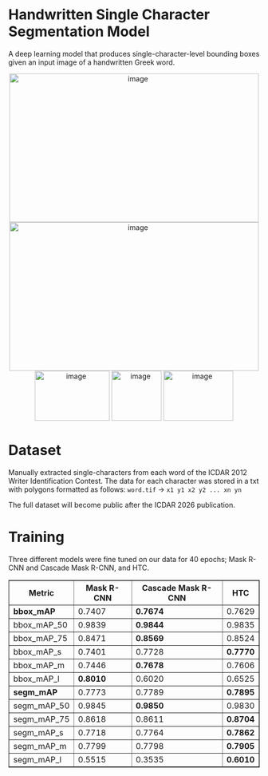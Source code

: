 # Handwritten Single Character Segmentation Model
A deep learning model that produces single-character-level bounding boxes given an input image of a handwritten Greek word. 

<div align="center">
  <img width="500" height="298" alt="image" src="https://github.com/user-attachments/assets/36a3e21e-14b6-4537-9203-b92cb412819a" />
  <img width="500" height="298" alt="image" src="https://github.com/user-attachments/assets/d9921d1d-0970-4665-ad9f-69a711cf8f4a" />
</div>
<div align="center">
  <img width="150" height="100" alt="image" src="https://github.com/user-attachments/assets/df82ecb2-e6bc-4cc8-8a23-8041774058d2" />
  <img width="100" height="100" alt="image" src="https://github.com/user-attachments/assets/3b93efd1-6689-465d-8d7d-8ef4e1d1658b" />
  <img width="140" height="100" alt="image" src="https://github.com/user-attachments/assets/7c7f9284-8852-4ae2-8bd1-8bc4188f5154" />
</div>

# Dataset
Manually extracted single-characters from each word of the ICDAR 2012 Writer Identification Contest. The data for each character was stored in a txt with polygons formatted as follows:
`word.tif` -> `x1 y1 x2 y2 ... xn yn`

The full dataset will become public after the ICDAR 2026 publication.

# Training
Three different models were fine tuned on our data for 40 epochs; Mask R-CNN and Cascade Mask R-CNN, and HTC.

<!-- Epoch 2 Table -->
<table border="1" cellpadding="6" cellspacing="0">
  <thead>
    <tr>
      <th>Metric</th>
      <th>Mask R-CNN</th>
      <th>Cascade Mask R-CNN</th>
      <th>HTC</th>
    </tr>
  </thead>
  <tbody>
    <tr><td><strong>bbox_mAP</strong></td><td>0.7407</td><td><strong>0.7674</strong></td><td>0.7629</td></tr>
    <tr><td>bbox_mAP_50</td><td>0.9839</td><td><strong>0.9844</strong></td><td>0.9835</td></tr>
    <tr><td>bbox_mAP_75</td><td>0.8471</td><td><strong>0.8569</strong></td><td>0.8524</td></tr>
    <tr><td>bbox_mAP_s</td><td>0.7401</td><td>0.7728</td><td><strong>0.7770</strong></td></tr>
    <tr><td>bbox_mAP_m</td><td>0.7446</td><td><strong>0.7678</strong></td><td>0.7606</td></tr>
    <tr><td>bbox_mAP_l</td><td><strong>0.8010</strong></td><td>0.6020</td><td>0.6525</td></tr>
    <tr><td><strong>segm_mAP</strong></td><td>0.7773</td><td>0.7789</td><td><strong>0.7895</strong></td></tr>
    <tr><td>segm_mAP_50</td><td>0.9845</td><td><strong>0.9850</strong></td><td>0.9830</td></tr>
    <tr><td>segm_mAP_75</td><td>0.8618</td><td>0.8611</td><td><strong>0.8704</strong></td></tr>
    <tr><td>segm_mAP_s</td><td>0.7718</td><td>0.7764</td><td><strong>0.7862</strong></td></tr>
    <tr><td>segm_mAP_m</td><td>0.7799</td><td>0.7798</td><td><strong>0.7905</strong></td></tr>
    <tr><td>segm_mAP_l</td><td>0.5515</td><td>0.3535</td><td><strong>0.6010</strong></td></tr>
  </tbody>
</table>




